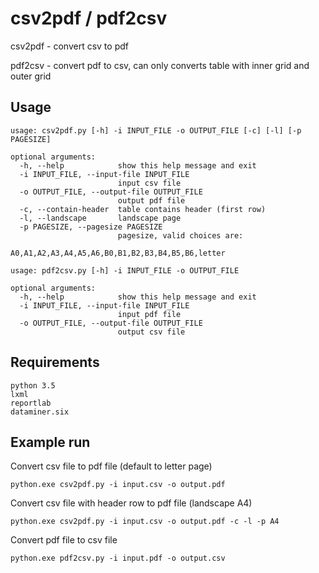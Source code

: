 # csv2pdf / pdf2csv

csv2pdf - convert csv to pdf

pdf2csv - convert pdf to csv, can only converts table with inner grid and outer grid 

## Usage

```
usage: csv2pdf.py [-h] -i INPUT_FILE -o OUTPUT_FILE [-c] [-l] [-p PAGESIZE]

optional arguments:
  -h, --help            show this help message and exit
  -i INPUT_FILE, --input-file INPUT_FILE
                        input csv file
  -o OUTPUT_FILE, --output-file OUTPUT_FILE
                        output pdf file
  -c, --contain-header  table contains header (first row)
  -l, --landscape       landscape page
  -p PAGESIZE, --pagesize PAGESIZE
                        pagesize, valid choices are:
                        A0,A1,A2,A3,A4,A5,A6,B0,B1,B2,B3,B4,B5,B6,letter
```

```  
usage: pdf2csv.py [-h] -i INPUT_FILE -o OUTPUT_FILE

optional arguments:
  -h, --help            show this help message and exit
  -i INPUT_FILE, --input-file INPUT_FILE
                        input pdf file
  -o OUTPUT_FILE, --output-file OUTPUT_FILE
                        output csv file  
  ```
  
## Requirements

    python 3.5
    lxml
    reportlab
    dataminer.six

## Example run

Convert csv file to pdf file (default to letter page)

```
python.exe csv2pdf.py -i input.csv -o output.pdf
```

Convert csv file with header row to pdf file (landscape A4)

```
python.exe csv2pdf.py -i input.csv -o output.pdf -c -l -p A4
```

Convert pdf file to csv file

```
python.exe pdf2csv.py -i input.pdf -o output.csv
```
